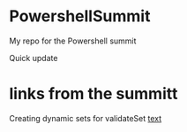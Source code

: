 # PowershellSummit
My repo for the Powershell summit 

Quick update

# links from the summitt

Creating dynamic sets for validateSet [text](https://vexx32.github.io/2018/11/29/Dynamic-ValidateSet/)
